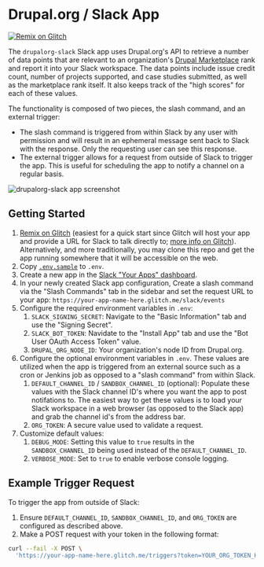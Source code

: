 # Drupal.org / Slack App

[![Remix on
Glitch](https://cdn.glitch.com/2703baf2-b643-4da7-ab91-7ee2a2d00b5b%2Fremix-button.svg)](https://glitch.com/edit/#!/remix/drupalorg-slack)

The `drupalorg-slack` Slack app uses Drupal.org's API to retrieve a number of
data points that are relevant to an organization's [Drupal
Marketplace](http://drupal.org/marketplace) rank and report it into your Slack
workspace. The data points include issue credit count, number of projects
supported, and case studies submitted, as well as the marketplace rank itself.
It also keeps track of the "high scores" for each of these values.

The functionality is composed of two pieces, the slash command, and an external
trigger:

* The slash command is triggered from within Slack by any user with permission
  and will result in an ephemeral message sent back to Slack with the response.
  Only the requesting user can see this response.
* The external trigger allows for a request from outside of Slack to trigger the
  app. This is useful for scheduling the app to notify a channel on a regular
  basis.

![drupalorg-slack app screenshot](https://user-images.githubusercontent.com/20355/82163642-7388d200-987a-11ea-92e2-7aa77e7e5685.png)

## Getting Started

1. [Remix on Glitch](https://glitch.com/edit/#!/remix/chq-drupal-org) (easiest
   for a quick start since Glitch will host your app and provide a URL for
   Slack to talk directly to; [more info on Glitch](https://glitch.com/about)).
   Alternatively, and more traditionally, you may clone this repo and get the app
   running somewhere that it will be accessible on the web.
1. Copy [`.env.sample`](.env.sample) to `.env`.
1. Create a new app in the [Slack "Your Apps"
   dashboard](https://api.slack.com/apps).
1. In your newly created Slack app configuration, Create a slash command via the
   "Slash Commands" tab in the sidebar and set the request URL to your app:
   `https://your-app-name-here.glitch.me/slack/events`
1. Configure the required environment variables in `.env`:
    1. `SLACK_SIGNING_SECRET`: Navigate to the "Basic Information" tab and use
       the "Signing Secret".
    1. `SLACK_BOT_TOKEN`: Navidate to the "Install App" tab and use the "Bot
       User OAuth Access Token" value.
    1. `DRUPAL_ORG_NODE_ID`: Your organization's node ID from Drupal.org.
1. Configure the optional environment variables in `.env`. These values are
   utilized when the app is triggered from an external source such as a cron or
   Jenkins job as opposed to a "slash command" from within Slack.
    1. `DEFAULT_CHANNEL_ID` / `SANDBOX_CHANNEL_ID` (optional): Populate these
       values with the Slack channel ID's where you want the app to post
       notifations to. The easiest way to get these values is to load your Slack
       workspace in a web browser (as opposed to the Slack app) and grab the
       channel id's from the address bar.
    1. `ORG_TOKEN`: A secure value used to validate a request.
1. Customize default values:
    1. `DEBUG_MODE`: Setting this value to `true` results in the
       `SANDBOX_CHANNEL_ID` being used instead of the `DEFAULT_CHANNEL_ID`.
    1. `VERBOSE_MODE`: Set to `true` to enable verbose console logging.

## Example Trigger Request

To trigger the app from outside of Slack:

1. Ensure `DEFAULT_CHANNEL_ID`, `SANDBOX_CHANNEL_ID`, and `ORG_TOKEN` are
   configured as described above.
1. Make a POST request with your token in the following format:

```bash
curl --fail -X POST \
  'https://your-app-name-here.glitch.me/triggers?token=YOUR_ORG_TOKEN_HERE'
```
